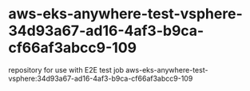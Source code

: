 # aws-eks-anywhere-test-vsphere-34d93a67-ad16-4af3-b9ca-cf66af3abcc9-109
repository for use with E2E test job aws-eks-anywhere-test-vsphere:34d93a67-ad16-4af3-b9ca-cf66af3abcc9-109
